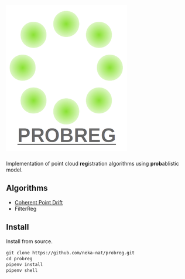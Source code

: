 # ![logo](images/logo.png)

Implementation of point cloud **reg**istration algorithms using **prob**ablistic model.

## Algorithms

* [Coherent Point Drift](https://arxiv.org/pdf/0905.2635.pdf)
* FilterReg

## Install

Install from source.

```
git clone https://github.com/neka-nat/probreg.git
cd probreg
pipenv install
pipenv shell
```
